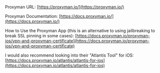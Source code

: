 Proxyman URL: [https://proxyman.io/](https://proxyman.io/)

Proxyman Documentation: [https://docs.proxyman.io/](https://docs.proxyman.io/)

How to Use the Proxyman App (this is an alternative to using jailbreaking to break SSL pinning in some cases): [https://docs.proxyman.io/proxyman-ios/vpn-and-proxyman-certificate](https://docs.proxyman.io/proxyman-ios/vpn-and-proxyman-certificate)

I would also recommend looking into their "Atlantis Tool" for iOS: [https://docs.proxyman.io/atlantis/atlantis-for-ios](https://docs.proxyman.io/atlantis/atlantis-for-ios)